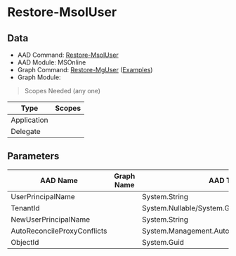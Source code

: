 # Restore-MsolUser

> 

## Data

+ AAD Command: [Restore-MsolUser](https://docs.microsoft.com/en-us/powershell/module/MSOnline/Restore-MsolUser)
+ AAD Module: MSOnline
+ Graph Command: [Restore-MgUser](https://docs.microsoft.com/en-us/powershell/module//Restore-MgUser) ([Examples](https://github.com/orgs/msgraph/discussions?discussions_q=Restore-MgUser))
+ Graph Module: 

> Scopes Needed (any one)

|Type|Scopes|
|---|---|
|Application||
|Delegate||

## Parameters

|AAD Name|Graph Name|AAD Type|Graph Type|Infos|
|---|---|---|---|---|
|UserPrincipalName||System.String|||
|TenantId||System.Nullable/System.Guid|||
|NewUserPrincipalName||System.String|||
|AutoReconcileProxyConflicts||System.Management.Automation.SwitchParameter|||
|ObjectId||System.Guid|||

